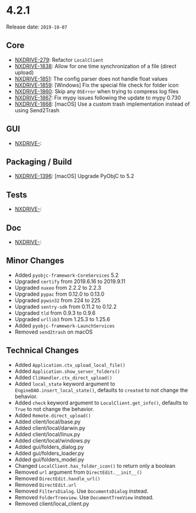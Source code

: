 # 4.2.1

Release date: `2019-10-07`

## Core

- [NXDRIVE-279](https://jira.nuxeo.com/browse/NXDRIVE-279): Refactor `LocalClient`
- [NXDRIVE-1838](https://jira.nuxeo.com/browse/NXDRIVE-1838): Allow for one time synchronization of a file (direct upload)
- [NXDRIVE-1851](https://jira.nuxeo.com/browse/NXDRIVE-1851): The config parser does not handle float values
- [NXDRIVE-1859](https://jira.nuxeo.com/browse/NXDRIVE-1859): [Windows] Fix the special file check for folder icon
- [NXDRIVE-1860](https://jira.nuxeo.com/browse/NXDRIVE-1860): Skip any `OSError` when trying to compress log files
- [NXDRIVE-1867](https://jira.nuxeo.com/browse/NXDRIVE-1867): Fix mypy issues following the update to mypy 0.730
- [NXDRIVE-1868](https://jira.nuxeo.com/browse/NXDRIVE-1868): [macOS] Use a custom trash implementation instead of using Send2Trash

## GUI

- [NXDRIVE-](https://jira.nuxeo.com/browse/NXDRIVE-):

## Packaging / Build

- [NXDRIVE-1396](https://jira.nuxeo.com/browse/NXDRIVE-1396): [macOS] Upgrade PyObjC to 5.2

## Tests

- [NXDRIVE-](https://jira.nuxeo.com/browse/NXDRIVE-):

## Doc

- [NXDRIVE-](https://jira.nuxeo.com/browse/NXDRIVE-):

## Minor Changes

- Added `pyobjc-framework-CoreServices` 5.2
- Upgraded `certify` from 2019.6.16 to 2019.9.11
- Upgraded `nuxeo` from 2.2.2 to 2.2.3
- Upgraded `pypac` from 0.12.0 to 0.13.0
- Upgraded `pywin32` from 224 to 225
- Upgraded `sentry-sdk` from 0.11.2 to 0.12.2
- Upgraded `tld` from 0.9.3 to 0.9.6
- Upgraded `urllib3` from 1.25.3 to 1.25.6
- Added `pyobjc-framework-LaunchServices`
- Removed `send2trash` on macOS

## Technical Changes

- Added `Application.ctx_upload_local_file()`
- Added `Application.show_server_folders()`
- Added `CliHandler.ctx_direct_upload()`
- Added `local_state` keyword argument to `EngineDAO.insert_local_state()`, defaults to `created` to not change the behavior.
- Added `check` keyword argument to `LocalClient.get_info()`, defaults to `True` to not change the behavior.
- Added `Remote.direct_upload()`
- Added client/local/base.py
- Added client/local/darwin.py
- Added client/local/linux.py
- Added client/local/windows.py
- Added gui/folders_dialog.py
- Added gui/folders_loader.py
- Added gui/folders_model.py
- Changed `LocalClient.has_folder_icon()` to return only a boolean
- Removed `url` argument from `DirectEdit.__init__()`
- Removed `DirectEdit.handle_url()`
- Removed `DirectEdit.url`
- Removed `FiltersDialog`. Use `DocumentsDialog` instead.
- Removed `FolderTreeview`. Use `DocumentTreeView` instead.
- Removed client/local_client.py
